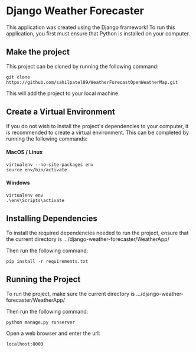 # Django Weather Forecaster
This application was created using the Django framework!
To run this application, you first must ensure that Python is installed on your computer.

## Make the project
This project can be cloned by running the following command:
```
git clone https://github.com/sahilpatel09/WeatherForecastOpenWeatherMap.git
```

This will add the project to your local machine.

## Create a Virtual Environment
If you do not wish to install the project's dependencies to your computer, it is recommended to create a virtual environment.
This can be completed by running the following commands:

#### MacOS / Linux
```
virtualenv --no-site-packages env
source env/bin/activate
```
#### Windows
```
virtualenv env
.\env\Scripts\activate
```

## Installing Dependencies
To install the required dependencies needed to run the project, ensure that the current directory is .../django-weather-forecaster/WeatherApp/

Then run the following command:
```
pip install -r requirements.txt
```

## Running the Project
To run the project, make sure the current directory is .../django-weather-forecaster/WeatherApp/

Then run the following command:
```
python manage.py runserver
```

Open a web browser and enter the url:
```
localhost:8000
```
